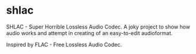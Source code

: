 # shlac
SHLAC - Super Horrible Lossless Audio Codec. A joky project to show how audio works and attempt in creating of an easy-to-edit audioformat.

Inspired by FLAC - Free Lossless Audio Codec.
